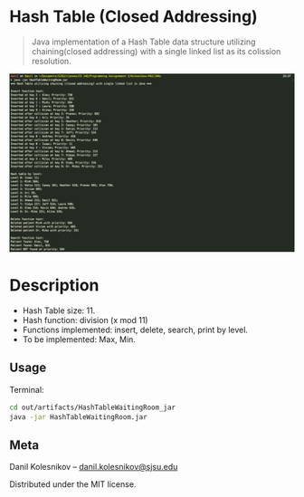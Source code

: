 # Hash Table (Closed Addressing) 
> Java implementation of a Hash Table data structure utilizing chaining(closed addressing) with a single linked list as its colission resolution.

![](header.png)

# Description
* Hash Table size: 11.
* Hash function: division (x mod 11) 
* Functions implemented: insert, delete, search, print by level.
* To be implemented: Max, Min.

## Usage

Terminal:

```sh
cd out/artifacts/HashTableWaitingRoom_jar
java -jar HashTableWaitingRoom.jar
```
## Meta

Danil Kolesnikov – danil.kolesnikov@sjsu.edu

Distributed under the MIT license.
